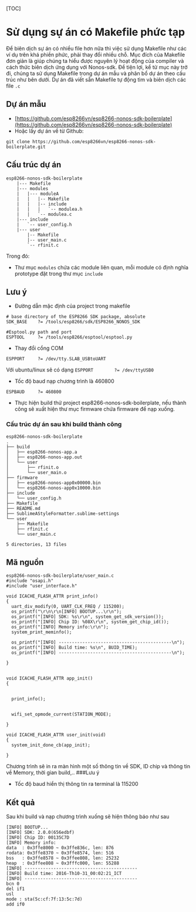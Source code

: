 [TOC]

# Sử dụng sự án có Makefile phức tạp

Để biên dịch sự án có nhiều file hơn nữa thì việc sử dụng Makefile như các ví dụ trên khá phiền phức, phải thay đổi nhiều chỗ. Mục đích của Makefile đơn giản là giúp chúng ta hiểu được nguyên lý hoạt động của compiler và cách thức biên dịch ứng dụng với Nonos-sdk. 
Để tiện lợi, kể từ mục này trở đi, chúng ta sử dụng Makefile trong dự án mẫu và phân bổ dự án theo cấu trúc như bên dưới. Dự án đã viết sẵn Makefile tự động tìm và biên dịch các file `.c` 

## Dự án mẫu 

- [https://github.com/esp8266vn/esp8266-nonos-sdk-boilerplate](https://github.com/esp8266vn/esp8266-nonos-sdk-boilerplate)
- Hoặc lấy dự án về từ Github: 

```
git clone https://github.com/esp8266vn/esp8266-nonos-sdk-boilerplate.git
```


## Cấu trúc dự án 

```
esp8266-nonos-sdk-boilerplate
    |--- Makefile
    |--- modules
    |   |--- moduleA
    |   |   |-- Makefile
    |   |   |-- include
    |   |   |   `-- modulea.h 
    |   |   `-- modulea.c
    |--- include
    |   `-- user_config.h
    |--- user
        |-- Makefile
        |-- user_main.c 
        `-- rfinit.c

```

Trong đó: 

- Thư mục `modules` chứa các module liên quan, mỗi module có định nghĩa prototype đặt trong thư mục `include`

## Lưu ý

- Đường dẫn mặc định của project trong makefile
```
# base directory of the ESP8266 SDK package, absolute
SDK_BASE    ?= /tools/esp8266/sdk/ESP8266_NONOS_SDK

#Esptool.py path and port
ESPTOOL     ?= /tools/esp8266/esptool/esptool.py

```
- Thay đổi cổng COM
```
ESPPORT     ?= /dev/tty.SLAB_USBtoUART
```
Với ubuntu/linux sẽ có dạng `ESPPORT        ?= /dev/ttyUSB0`
- Tốc độ baud nạp chương trình là 460800
```
ESPBAUD     ?= 460800
```
- Thực hiện build thử project esp8266-nonos-sdk-boilerplate, nếu thành công sẽ xuất hiện thư mục firmware chứa firmware để nạp xuống.

### Cấu trúc dự án sau khi build thành công

```
esp8266-nonos-sdk-boilerplate
.
├── build
│   ├── esp8266-nonos-app.a
│   ├── esp8266-nonos-app.out
│   └── user
│       ├── rfinit.o
│       └── user_main.o
├── firmware
│   ├── esp8266-nonos-app0x00000.bin
│   └── esp8266-nonos-app0x10000.bin
├── include
│   └── user_config.h
├── Makefile
├── README.md
├── SublimeAStyleFormatter.sublime-settings
└── user
    ├── Makefile
    ├── rfinit.c
    └── user_main.c

5 directories, 13 files

```

## Mã nguồn
```
esp8266-nonos-sdk-boilerplate/user_main.c
#include "osapi.h"
#include "user_interface.h"

void ICACHE_FLASH_ATTR print_info()
{
  uart_div_modify(0, UART_CLK_FREQ / 115200);
  os_printf("\r\n\r\n[INFO] BOOTUP...\r\n");
  os_printf("[INFO] SDK: %s\r\n", system_get_sdk_version());
  os_printf("[INFO] Chip ID: %08X\r\n", system_get_chip_id());
  os_printf("[INFO] Memory info:\r\n");
  system_print_meminfo();

  os_printf("[INFO] -------------------------------------------\n");
  os_printf("[INFO] Build time: %s\n", BUID_TIME);
  os_printf("[INFO] -------------------------------------------\n");

}


void ICACHE_FLASH_ATTR app_init()
{


  print_info();


  wifi_set_opmode_current(STATION_MODE);

}

void ICACHE_FLASH_ATTR user_init(void)
{
  system_init_done_cb(app_init);

}

```

Chương trình sẽ in ra màn hình một số thông tin về SDK, ID chip và thông tin về Memory, thời gian build,..
###Lưu ý
- Tốc độ baud hiển thị thông tin ra terminal là 115200

## Kết quả
Sau khi build và nạp chương trình xuống sẽ hiện thông báo như sau
```
[INFO] BOOTUP...
[INFO] SDK: 2.0.0(656edbf)
[INFO] Chip ID: 00135C7D
[INFO] Memory info:
data  : 0x3ffe8000 ~ 0x3ffe836c, len: 876
rodata: 0x3ffe8370 ~ 0x3ffe8574, len: 516
bss   : 0x3ffe8578 ~ 0x3ffee808, len: 25232
heap  : 0x3ffee808 ~ 0x3fffc000, len: 55288
[INFO] -------------------------------------------
[INFO] Build time: 2016-Th10-31_00:02:21_ICT
[INFO] -------------------------------------------
bcn 0
del if1
usl
mode : sta(5c:cf:7f:13:5c:7d)
add if0
```